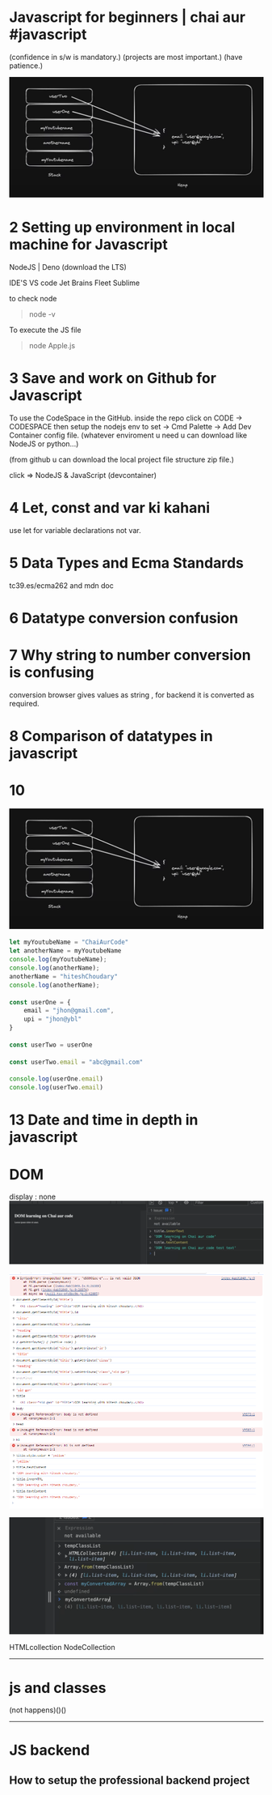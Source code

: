 # Javascript for beginners | chai aur #javascript

(confidence in s/w is mandatory.)
(projects are most important.)
(have patience.)

![alt text](image.png)

# 2 Setting up environment in local machine for Javascript

NodeJS | Deno
(download the LTS)

IDE'S
VS code
Jet Brains Fleet
Sublime

to check node 
>node -v

To execute the JS file
>node Apple.js

# 3 Save and work on Github for Javascript
To use the CodeSpace in the GitHub.
inside the repo click on CODE -> CODESPACE
then setup the nodejs env
to set -> Cmd Palette -> Add Dev Container config file.
(whatever enviroment u need u can download like NodeJS or python...)

(from github u can download the local project file structure zip file.)

click => NodeJS & JavaScript (devcontainer)

# 4 Let, const and var ki kahani

use let for variable declarations not var.

# 5 Data Types and Ecma Standards
tc39.es/ecma262 and mdn doc


# 6 Datatype conversion confusion


# 7 Why string to number conversion is confusing
conversion
browser gives values as string , for backend it is converted as required.

# 8 Comparison of datatypes in javascript



# 10

![alt text](image.png)

```javascript
let myYoutubeName = "ChaiAurCode"
let anotherName = myYoutubeName
console.log(myYoutubeName);
console.log(anotherName);
anotherName = "hiteshChoudary"
console.log(anotherName);

const userOne = {
    email = "jhon@gmail.com",
    upi = "jhon@ybl"
}

const userTwo = userOne

const userTwo.email = "abc@gmail.com"

console.log(userOne.email)
console.log(userTwo.email)

```

# 13 Date and time in depth in javascript


# DOM
display : none
![alt text](image-4.png)


![alt text](image-5.png)

![alt text](image-6.png)

HTMLcollection
NodeCollection

-------------------------------
# js and classes
(not happens)()()

--------------------
# JS backend

## How to setup the professional backend project 

